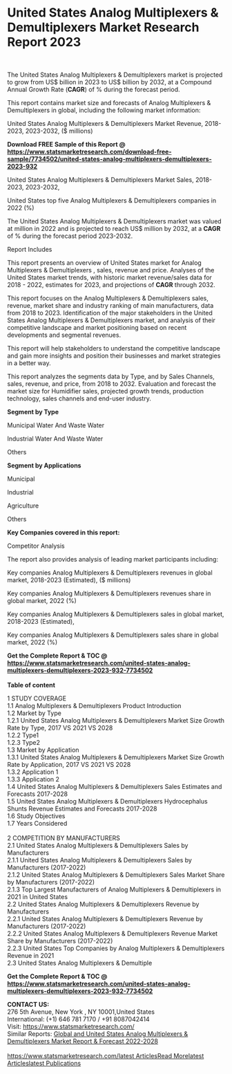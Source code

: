 <h1>United States Analog Multiplexers & Demultiplexers Market Research Report 2023</h1><br/><p>The United States Analog Multiplexers & Demultiplexers market is projected to grow from US$ billion in 2023 to US$ billion by 2032, at a Compound Annual Growth Rate (<strong>CAGR</strong>) of % during the forecast period.</p><p>This report contains market size and forecasts of Analog Multiplexers & Demultiplexers in global, including the following market information:</p><p>United States Analog Multiplexers & Demultiplexers Market Revenue, 2018-2023, 2023-2032, ($ millions)</p><p><strong>Download FREE Sample of this Report @ <a href="https://www.statsmarketresearch.com/download-free-sample/7734502/united-states-analog-multiplexers-demultiplexers-2023-932">https://www.statsmarketresearch.com/download-free-sample/7734502/united-states-analog-multiplexers-demultiplexers-2023-932</a></strong></p><p>United States Analog Multiplexers & Demultiplexers Market Sales, 2018-2023, 2023-2032,</p><p>United States top five Analog Multiplexers & Demultiplexers companies in 2022 (%)</p><p>The United States Analog Multiplexers & Demultiplexers market was valued at million in 2022 and is projected to reach US$ million by 2032, at a <strong>CAGR</strong> of % during the forecast period 2023-2032.</p><p>Report Includes</p><p>This report presents an overview of United States market for Analog Multiplexers & Demultiplexers , sales, revenue and price. Analyses of the United States market trends, with historic market revenue/sales data for 2018 - 2022, estimates for 2023, and projections of <strong>CAGR</strong> through 2032.</p><p>This report focuses on the Analog Multiplexers & Demultiplexers sales, revenue, market share and industry ranking of main manufacturers, data from 2018 to 2023. Identification of the major stakeholders in the United States Analog Multiplexers & Demultiplexers market, and analysis of their competitive landscape and market positioning based on recent developments and segmental revenues.</p><p>This report will help stakeholders to understand the competitive landscape and gain more insights and position their businesses and market strategies in a better way.</p><p>This report analyzes the segments data by Type, and by Sales Channels, sales, revenue, and price, from 2018 to 2032. Evaluation and forecast the market size for Humidifier sales, projected growth trends, production technology, sales channels and end-user industry.</p><p><strong>Segment by Type</strong></p><p>Municipal Water And Waste Water</p><p>Industrial Water And Waste Water</p><p>Others</p><p><strong> Segment <strong><strong>by Applications</strong></strong></strong></p><p>Municipal</p><p>Industrial</p><p>Agriculture</p><p>Others</p><p><strong>Key Companies covered in this report:</strong></p><p>Competitor Analysis</p><p>The report also provides analysis of leading market participants including:</p><p>Key companies Analog Multiplexers & Demultiplexers revenues in global market, 2018-2023 (Estimated), ($ millions)</p><p>Key companies Analog Multiplexers & Demultiplexers revenues share in global market, 2022 (%)</p><p>Key companies Analog Multiplexers & Demultiplexers sales in global market, 2018-2023 (Estimated),</p><p>Key companies Analog Multiplexers & Demultiplexers sales share in global market, 2022 (%)</p><div><b>Get the Complete Report & TOC @ <a href="https://www.statsmarketresearch.com/united-states-analog-multiplexers-demultiplexers-2023-932-7734502">https://www.statsmarketresearch.com/united-states-analog-multiplexers-demultiplexers-2023-932-7734502</a></b></div><br><b>Table of content</b><p>1 STUDY COVERAGE<br />1.1 Analog Multiplexers & Demultiplexers Product Introduction<br />1.2 Market by Type<br />1.2.1 United States Analog Multiplexers & Demultiplexers Market Size Growth Rate by Type, 2017 VS 2021 VS 2028<br />1.2.2 Type1<br />1.2.3 Type2<br />1.3 Market by Application<br />1.3.1 United States Analog Multiplexers & Demultiplexers Market Size Growth Rate by Application, 2017 VS 2021 VS 2028<br />1.3.2 Application 1<br />1.3.3 Application 2<br />1.4 United States Analog Multiplexers & Demultiplexers Sales Estimates and Forecasts 2017-2028<br />1.5 United States Analog Multiplexers & Demultiplexers Hydrocephalus Shunts Revenue Estimates and Forecasts 2017-2028<br />1.6 Study Objectives<br />1.7 Years Considered<br /><br />2 COMPETITION BY MANUFACTURERS<br />2.1 United States Analog Multiplexers & Demultiplexers Sales by Manufacturers<br />2.1.1 United States Analog Multiplexers & Demultiplexers Sales by Manufacturers (2017-2022)<br />2.1.2 United States Analog Multiplexers & Demultiplexers Sales Market Share by Manufacturers (2017-2022)<br />2.1.3 Top Largest Manufacturers of Analog Multiplexers & Demultiplexers in 2021 in United States<br />2.2 United States Analog Multiplexers & Demultiplexers Revenue by Manufacturers<br />2.2.1 United States Analog Multiplexers & Demultiplexers Revenue by Manufacturers (2017-2022)<br />2.2.2 United States Analog Multiplexers & Demultiplexers Revenue Market Share by Manufacturers (2017-2022)<br />2.2.3 United States Top Companies by Analog Multiplexers & Demultiplexers Revenue in 2021<br />2.3 United States Analog Multiplexers & Demultiple<br><div><b>Get the Complete Report & TOC @ <a href="https://www.statsmarketresearch.com/united-states-analog-multiplexers-demultiplexers-2023-932-7734502">https://www.statsmarketresearch.com/united-states-analog-multiplexers-demultiplexers-2023-932-7734502</a></b></div></p> <b>CONTACT US:</b><br>276 5th Avenue, New York , NY 10001,United States<br>International: (+1) 646 781 7170 / +91 8087042414<br>Visit: <a href="https://www.statsmarketresearch.com/">https://www.statsmarketresearch.com/</a><br>Similar Reports: <a href="https://www.statsmarketresearch.com/united-states-analog-multiplexers-demultiplexers-2023-932-7734502">Global and United States Analog Multiplexers & Demultiplexers Market Report & Forecast 2022-2028</a><br/><br/><a href="https://gyeongbokgung.com">https://www.statsmarketresearch.com/</a><a href="https://hallyeomaritime.com">latest Articles</a><a href="https://jingwansa.com">Read More</a><a href=https://nguoiviet.jp/">latest Articles</a><a href="https://www.intelmarketresearch.com/">latest Publications</a>